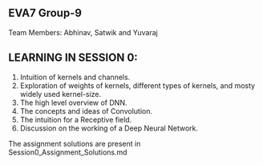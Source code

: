 
## EVA7 Group-9
Team Members: Abhinav, Satwik and Yuvaraj
## LEARNING IN SESSION 0:

1. Intuition of kernels and channels.
2. Exploration of weights of kernels, different types of kernels, and mosty widely used kernel-size.
3. The high level overview of DNN.
4. The concepts and ideas of Convolution.
5. The intuition for a Receptive field.
6. Discussion on the working of a Deep Neural Network.

The assignment solutions are present in Session0_Assignment_Solutions.md
